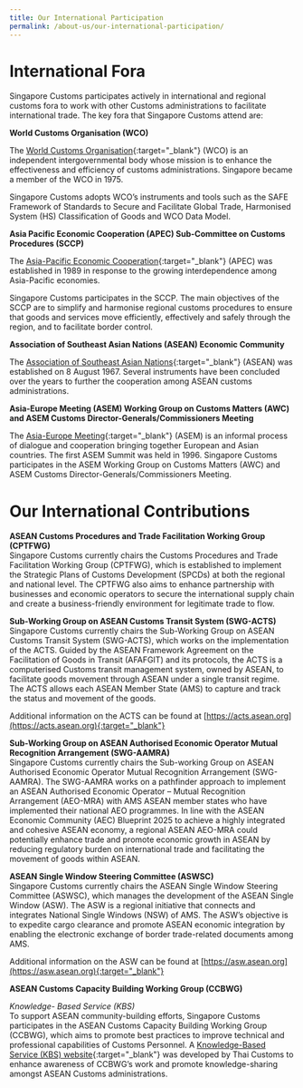 ```yaml
---
title: Our International Participation
permalink: /about-us/our-international-participation/
---
```


# International Fora

Singapore Customs participates actively in international and regional customs fora to work with other Customs administrations to facilitate international trade. The key fora that Singapore Customs attend are:

**World Customs Organisation (WCO)**

The [World Customs Organisation](http://www.wcoomd.org/en.aspx){:target="_blank"} (WCO) is an independent intergovernmental body whose mission is to enhance the effectiveness and efficiency of customs administrations. Singapore became a member of the WCO in 1975.

Singapore Customs adopts WCO’s instruments and tools such as the SAFE Framework of Standards to Secure and Facilitate Global Trade, Harmonised System (HS) Classification of Goods and WCO Data Model.

**Asia Pacific Economic Cooperation (APEC) Sub-Committee on Customs Procedures (SCCP)**

The [Asia-Pacific Economic Cooperation](http://www.apec.org/){:target="_blank"} (APEC) was established in 1989 in response to the growing interdependence among Asia-Pacific economies.

Singapore Customs participates in the SCCP. The main objectives of the SCCP are to simplify and harmonise regional customs procedures to ensure that goods and services move efficiently, effectively and safely through the region, and to facilitate border control.

**Association of Southeast Asian Nations (ASEAN) Economic Community**

The [Association of Southeast Asian Nations](http://www.asean.org/){:target="_blank"} (ASEAN) was established on 8 August 1967. Several instruments have been concluded over the years to further the cooperation among ASEAN customs administrations.

**Asia-Europe Meeting (ASEM) Working Group on Customs Matters (AWC) and ASEM Customs Director-Generals/Commissioners Meeting**

The [Asia-Europe Meeting](http://www.aseminfoboard.org/){:target="_blank"} (ASEM) is an informal process of dialogue and cooperation bringing together European and Asian countries. The first ASEM Summit was held in 1996. Singapore Customs participates in the ASEM Working Group on Customs Matters (AWC) and ASEM Customs Director-Generals/Commissioners Meeting.

# Our International Contributions

**ASEAN Customs Procedures and Trade Facilitation Working Group (CPTFWG)**<br>
Singapore Customs currently chairs the Customs Procedures and Trade Facilitation Working Group (CPTFWG), which is established to implement the Strategic Plans of Customs Development (SPCDs) at both the regional and national level. The CPTFWG also aims to enhance partnership with businesses and economic operators to secure the international supply chain and create a business-friendly environment for legitimate trade to flow. 

**Sub-Working Group on ASEAN Customs Transit System (SWG-ACTS)**<br>
Singapore Customs currently chairs the Sub-Working Group on ASEAN Customs Transit System (SWG-ACTS), which works on the implementation of the ACTS. Guided by the ASEAN Framework Agreement on the Facilitation of Goods in Transit (AFAFGIT) and its protocols, the ACTS is a computerised Customs transit management system, owned by ASEAN, to facilitate goods movement through ASEAN under a single transit regime. The ACTS allows each ASEAN Member State (AMS) to capture and track the status and movement of the goods.

Additional information on the ACTS can be found at [https://acts.asean.org](https://acts.asean.org){:target="_blank"}

**Sub-Working Group on ASEAN Authorised Economic Operator Mutual Recognition Arrangement (SWG-AAMRA)**<br>
Singapore Customs currently chairs the Sub-working Group on ASEAN Authorised Economic Operator Mutual Recognition Arrangement (SWG-AAMRA). The SWG-AAMRA works on a pathfinder approach to implement an ASEAN Authorised Economic Operator – Mutual Recognition Arrangement (AEO-MRA)  with AMS ASEAN member states who have implemented their national AEO programmes. In line with the ASEAN Economic Community (AEC) Blueprint 2025 to achieve a highly integrated and cohesive ASEAN economy, a regional ASEAN AEO-MRA could potentially enhance trade and promote economic growth in ASEAN by reducing regulatory burden on international trade and facilitating the movement of goods within ASEAN. 

**ASEAN Single Window Steering Committee (ASWSC)**<br>
Singapore Customs currently chairs the ASEAN Single Window Steering Committee (ASWSC), which manages the development of the ASEAN Single Window (ASW). The ASW is a regional initiative that connects and integrates National Single Windows (NSW) of AMS. The ASW’s objective is to expedite cargo clearance and promote ASEAN economic integration by enabling the electronic exchange of border trade-related documents among AMS. 

Additional information on the ASW can be found at [https://asw.asean.org](https://asw.asean.org){:target="_blank"}    

**ASEAN Customs Capacity Building Working Group (CCBWG)**

*Knowledge- Based Service (KBS)*<br>
To support ASEAN community-building efforts, Singapore Customs participates in the ASEAN Customs Capacity Building Working Group (CCBWG), which aims to promote best practices to improve technical and professional capabilities of Customs Personnel. A [Knowledge-Based Service (KBS) website](http://kbscustoms.asean.org/){:target="_blank"} was developed by Thai Customs to enhance awareness of CCBWG’s work and promote knowledge-sharing amongst ASEAN Customs administrations.
